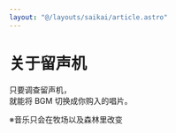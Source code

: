 ```yaml
---
layout: "@/layouts/saikai/article.astro"
---
```


# 关于留声机

只要调查留声机，  
就能将 BGM 切换成你购入的唱片。

※音乐只会在牧场以及森林里改变
